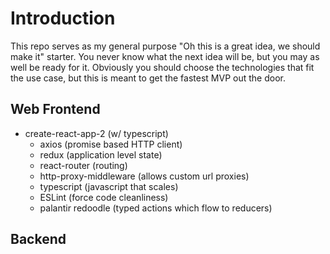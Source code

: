 # Introduction #

This repo serves as my general purpose "Oh this is a great idea, we should make it" starter. 
You never know what the next idea will be, but you may as well be ready for it. Obviously you should choose the technologies that fit the use case, but this is meant to get the fastest MVP out the door. 

## Web Frontend ##

- create-react-app-2 (w/ typescript)
  - axios (promise based HTTP client)
  - redux (application level state)
  - react-router (routing)
  - http-proxy-middleware (allows custom url proxies)
  - typescript (javascript that scales)
  - ESLint (force code cleanliness)
  - palantir redoodle (typed actions which flow to reducers)

## Backend ##
